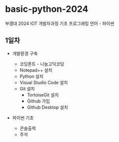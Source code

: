 # basic-python-2024
부경대 2024 IOT 개발자과정 기초 프로그래밍 언어 - 파이썬


## 1일차
- 개발환경 구축 
    - 코딩폰트 - 나눔고딕코딩
    - Notepad++ 설치
    - Python 설치
    - Visual Studio Code 설치
    - Git 설치
        - TortoiseGit 설치
        - Github 가입
        - Github Desktop 설치

- 파이썬 기초
    - 콘솔출력
    - 주석